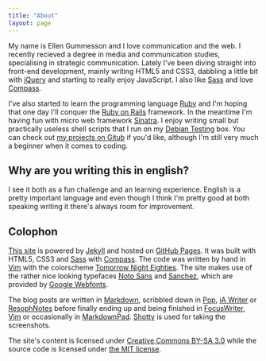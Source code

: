```yaml
---
title: "About"
layout: page
---
```


My name is Ellen Gummesson and I love communication and the web. I recently recieved a degree in media and communication studies, specialising in strategic communication. Lately I've been diving straight into front-end development, mainly writing HTML5 and CSS3, dabbling a little bit with [jQuery](http://jquery.com/) and starting to really enjoy JavaScript. I also like [Sass](http://sass-lang.com/) and love [Compass](http://compass-style.org/).

I've also started to learn the programming language [Ruby](http://www.ruby-lang.org/) and I'm hoping that one day I'll conquer the [Ruby on Rails](http://rubyonrails.org/) framework. In the meantime I'm having fun with micro web framework [Sinatra](http://www.sinatrarb.com/). I enjoy writing small but practically useless shell scripts that I run on my [Debian Testing](http://ellengummesson.com/notes/the-linux-setup) box. You can check out [my projects on Gitub](https://github.com/gummesson/) if you'd like, although I'm still very much a beginner when it comes to coding.

## Why are you writing this in english?

I see it both as a fun challenge and an learning experience. English is a pretty important language and even though I think I'm pretty good at both speaking writing it there's always room for improvement.

## Colophon

[This site](http://ellengummesson.com/) is powered by [Jekyll](http://www.jekyllrb.com/) and hosted on [GitHub Pages](http://pages.github.com/). It was built with HTML5, CSS3 and [Sass](http://sass-lang.com/) with [Compass](http://compass-style.org/). The code was written by hand in [Vim](http://www.vim.org/) with the colorscheme [Tomorrow Night Eighties](https://github.com/chriskempson/tomorrow-theme/blob/master/vim/colors/Tomorrow-Night-Eighties.vim). The site makes use of the rather nice looking typefaces [Noto Sans](http://www.google.com/webfonts/specimen/Noto+Sans) and [Sanchez](http://www.google.com/webfonts/specimen/Sanchez), which are provided by [Google Webfonts](http://www.google.com/webfonts).

The blog posts are written in [Markdown](http://daringfireball.net/projects/markdown/), scribbled down in [Pop](http://minimaltools.com/), [iA Writer](http://www.iawriter.com/) or [ResophNotes](http://resoph.com/ResophNotes/Welcome.html) before finally ending up and being finished in [FocusWriter](http://gottcode.org/focuswriter/), [Vim](http://www.vim.org/) or occasionally in [MarkdownPad](http://www.mardownpad.com/). [Shotty](http://shotty.devs-on.net/en/Overview.aspx) is used for taking the screenshots. 

The site's content is licensed under [Creative Commons BY-SA 3.0](http://creativecommons.org/licenses/by-sa/3.0/) while the source code is licensed under [the MIT license](http://opensource.org/licenses/MIT).
